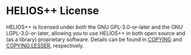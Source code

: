 # HELIOS++ License

HELIOS++ is licensed under *both* the GNU GPL-3.0-or-later and the GNU LGPL-3.0-or-later, allowing you to use HELIOS++ in both open source and (as a library) proprietary software.
Details can be found in [COPYING](COPYING) and [COPYING.LESSER](COPYING.LESSER), respectively.
